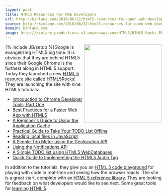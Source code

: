 ```yaml
---
layout: post
title: HTML5 Resources For Web Developers
url: http://kinlane.com/2010/06/22/html5-resources-for-open-web-developers/
source: http://kinlane.com/2010/06/22/html5-resources-for-open-web-developers/
domain: kinlane.com
image: http://kinlane-productions.s3.amazonaws.com/HTML5/HTML5-Rocks.PNG
---
```

{% include JB/setup %}<img class="c1" title="HTML5 Rocks" src="http://kinlane-productions.s3.amazonaws.com/HTML5/HTML5-Rocks.PNG" alt="" width="250" align="right" />Google is evangelizing HTML5 big time. It is obvious that they are behind HTML5 since their Google Chrome is the furthest along in HTML 5 support. Today they launched a new <a href="http://blog.chromium.org/2010/06/html5-rocks-resource-for-open-web.html">HTML 5 resource site</a> called <a href="http://www.html5rocks.com/">HTML5Rocks</a>! They are launching the site with nine HTML5 tutorials:
<ul class="mainlist">
     <li>
          <a href="http://www.html5rocks.com/tutorials/developertools/part1/">Introduction to Chrome Developer Tools, Part One</a>
     </li>
     <li>
          <a href="http://www.html5rocks.com/tutorials/speed/quick/">Best Practices for a Faster Web App with HTML5</a>
     </li>
     <li>
          <a href="http://www.html5rocks.com/tutorials/appcache/beginner/">A Beginner's Guide to Using the Application Cache</a>
     </li>
     <li>
          <a href="http://www.html5rocks.com/tutorials/offline/takingappoffline/">Practical Guide to Take Your TODO List Offline</a>
     </li>
     <li>
          <a href="http://www.html5rocks.com/tutorials/file/dndfiles/">Reading local files in JavaScript</a>
     </li>
     <li>
          <a href="http://www.html5rocks.com/tutorials/geolocation/trip_meter/">A Simple Trip Meter using the Geolocation API</a>
     </li>
     <li>
          <a href="http://www.html5rocks.com/tutorials/notifications/quick/">Using the Notifications API</a>
     </li>
     <li>
          <a href="http://www.html5rocks.com/tutorials/webdatabase/todo/">A Simple TODO list using HTML5 WebDatabases</a>
     </li>
     <li>
          <a href="http://www.html5rocks.com/tutorials/audio/quick/">Quick Guide to Implementing the HTML5 Audio Tag</a>
     </li>
</ul>In addition to the tutorials, they give you an <a href="http://playground.html5rocks.com/">HTML 5 code playground</a> for playing with code in real-time and seeing how the browser reacts. The site is a great start, complete with an <a href="http://www.html5rocks.com/resources.html">HTML 5 reference library</a>. They are looking for feedback on what developers would like to see next. Some great tools for <a href="http://www.kinlane.com/category/html-5/">learning HTML 5</a>.